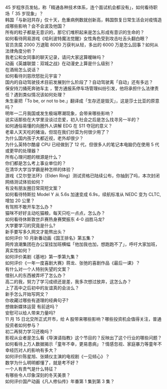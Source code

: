 45 岁程序员发帖，称「精通各种技术体系，连个面试机会都没有」，如何看待职场「 35 岁现象」？  
韩国「与新冠共存」仅十天，危重病例数就创新高，韩国恢复日常生活会对疫情造成哪些影响？会不会波及他国？  
所有的粒子都是无意识的，那它们堆积起来是怎么形成有意识的生命的？  
如何看待网易游戏《哈利波特魔法觉醒》女性角色受到攻击吐舌头翻白眼？  
官员贪腐 2000 万退赃 8000 万获判从轻，多出的 6000 万是怎么回事？如何从法律角度分析？  
我老公和女同事的聊天记录，请问大家这算暧昧吗？  
动画《英雄联盟：双城之战》在动漫史上算是什么级别？  
在酒局怎么说话？  
如何看待刘慈欣怒批元宇宙？  
国内的自动驾驶技术目前发展到什么阶段了？自动驾驶离「自动」还有多远？  
保安持刀捅死奔驰车主 ，警方通报系停车场管理纠纷引发，他将承担什么法律责任？遇到类似情况该如何处理？  
朱生豪把「To be, or not to be.」翻译成「生存还是毁灭」，这是莎士比亚的原意吗？  
明年一二月我国或发生极端寒潮现象，会带来哪些影响？  
说实话那些在大学里没谈过恋爱，初入社会之后是怎么找寻另一半的？  
如何通俗易懂的向圈外人讲解 EDG 在 S11 夺冠的意义？  
老辈人天天吃的猪油，但现在我们炒菜为何很少用了？  
为什么国内孩子大都近视，老外却很少？  
为什么英特尔酷睿 CPU 已经做到了 12 代，但很多人的笔记本电脑仍在使用 5 代或更早的处理器？  
所有心理问题的根源是什么？  
你们都是怎么考上事业单位的？  
在清华大学当学霸是种怎样的体验？  
游戏《艾尔登法环》（Elden Ring）测试资格已陆续公布，你抽到了吗，本次封闭网络测试体验如何？  
有没有朋友圈日常简短文案？  
如何看待特斯拉 Model Y 从 5.6s 加速变成 6.9s，续航标准从 NEDC 变为 CLTC, 增加 20 公里？  
有驾照不敢开车怎么办 ?  
猫咪不好好主动吃猫粮，每天只吃一点点，怎么办？  
如何看待休斯敦世乒赛热身赛樊振东 4-0 战胜马龙?  
大学要学习的究竟是什么?  
新手要写多久网文才能熬出头？  
如何评价 10 月新番动画《国王排名》第五集？  
网传浪潮集团在办公室挂加班横幅「他加我也加，想跑跑不了」，呼吁大家加班，真实性如何？  
如何评价美剧《基地》第一季第九集？  
如何评价《一年一度喜剧大赛》蒋龙、张弛的喜剧作品《最后一课》？  
有什么对一个人特别失望的文案？  
借别人的东西被弄坏了怎么办？  
高二的我，努力了学习成绩还是差，我多次想过放弃，这怎么办？  
上了高中之后初中的友谊真的会淡么？  
新手怎么开始写网文？  
你收藏过哪些有道理的经典句子?  
想做新媒体运营 有前途吗？  
安慰可以给人带来力量吗?  
11 月 15 日北交所正式开市，给 A 股带来哪些影响？哪些投资机会值得关注，普通投资者如何参与？  
初二再努力学习还晚吗？  
影视从业者是怎么看《导演请指教》这个节目的？反映出了这个行业的哪些问题？  
如何看待上万人数据揭示「童年不幸，更易患病」？情感忽视、家庭暴力等童年不幸经历对人的影响有多大？  
如何评价陈星旭、张婧仪主演的电视剧《一见倾心》？  
数学为什么明明都懂了，就是考不好？  
一个人有贵气是什么特征？  
有哪些令人印象深刻的冬天美景？  
如何评价国产动画《凡人修仙传》年番第 1 集到第 3 集？  
